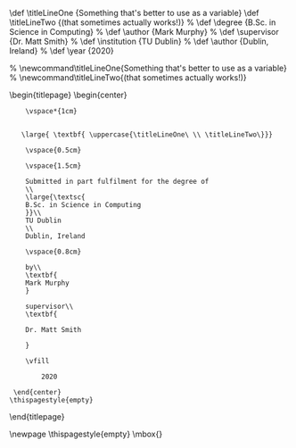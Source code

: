 \def \titleLineOne {Something that's better to use as a variable}
\def \titleLineTwo {(that sometimes actually works!)}
% \def \degree {B.Sc. in Science in Computing}
% \def \author {Mark Murphy}
% \def \supervisor {Dr. Matt Smith}
% \def \institution {TU Dublin}
% \def \author {Dublin, Ireland}
% \def \year {2020}

% \newcommand\titleLineOne{Something that's better to use as a variable}
% \newcommand\titleLineTwo{(that sometimes actually works!)}
 
 

\begin{titlepage}
    \begin{center}
   
        \vspace*{1cm}
        

       \large{ \textbf{ \uppercase{\titleLineOne\ \\ \titleLineTwo\}}}
        
        \vspace{0.5cm}
        
        \vspace{1.5cm}
 
        Submitted in part fulfilment for the degree of
        \\
        \large{\textsc{
        B.Sc. in Science in Computing
        }}\\
        TU Dublin
        \\
        Dublin, Ireland
        
        \vspace{0.8cm}        
         
        by\\
        \textbf{
        Mark Murphy
        }
        
        supervisor\\
        \textbf{

        Dr. Matt Smith

        }

        \vfill
  
            2020

     \end{center}
    \thispagestyle{empty}
\end{titlepage} 

\newpage
\thispagestyle{empty}
\mbox{}